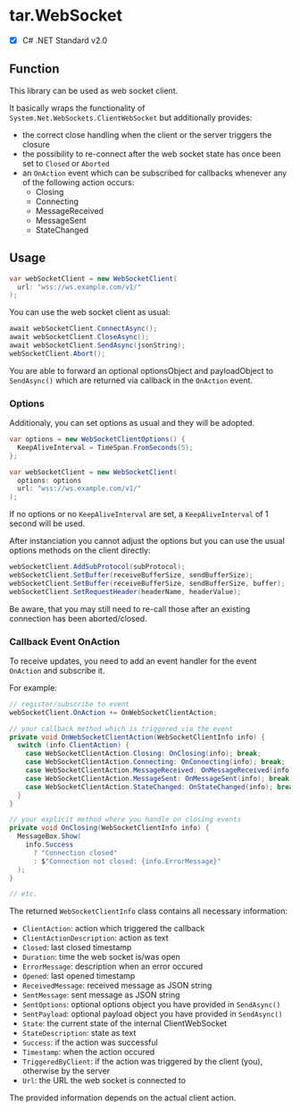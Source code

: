 # tar.WebSocket

 - [X] C# .NET Standard v2.0

## Function

This library can be used as web socket client.

It basically wraps the functionality of `System.Net.WebSockets.ClientWebSocket` but additionally provides:

- the correct close handling when the client or the server triggers the closure
- the possibility to re-connect after the web socket state has once been set to `Closed` or `Aborted`
- an `OnAction` event which can be subscribed for callbacks whenever any of the following action occurs:
  - Closing
  - Connecting
  - MessageReceived
  - MessageSent
  - StateChanged

## Usage

```cs
var webSocketClient = new WebSocketClient(
  url: "wss://ws.example.com/v1/"
);
```

You can use the web socket client as usual:

```cs
await webSocketClient.ConnectAsync();
await webSocketClient.CloseAsync();
await webSocketClient.SendAsync(jsonString);
webSocketClient.Abort();
```

You are able to forward an optional optionsObject and payloadObject to `SendAsync()` which are returned via callback in the `OnAction` event.

### Options

Additionaly, you can set options as usual and they will be adopted.

```cs
var options = new WebSocketClientOptions() {
  KeepAliveInterval = TimeSpan.FromSeconds(5);
};

var webSocketClient = new WebSocketClient(
  options: options
  url: "wss://ws.example.com/v1/"
);
```

If no options or no `KeepAliveInterval` are set, a `KeepAliveInterval` of 1 second will be used.

After instanciation you cannot adjust the options but you can use the usual options methods on the client directly:

```cs
webSocketClient.AddSubProtocol(subProtocol);
webSocketClient.SetBuffer(receiveBufferSize, sendBufferSize);
webSocketClient.SetBuffer(receiveBufferSize, sendBufferSize, buffer);
webSocketClient.SetRequestHeader(headerName, headerValue);
```

Be aware, that you may still need to re-call those after an existing connection has been aborted/closed.

### Callback Event OnAction

To receive updates, you need to add an event handler for the event `OnAction` and subscribe it.

For example:

```cs
// register/subscribe to event
webSocketClient.OnAction += OnWebSocketClientAction;

// your callback method which is triggered via the event
private void OnWebSocketClientAction(WebSocketClientInfo info) {
  switch (info.ClientAction) {
    case WebSocketClientAction.Closing: OnClosing(info); break;
    case WebSocketClientAction.Connecting: OnConnecting(info); break;
    case WebSocketClientAction.MessageReceived: OnMessageReceived(info); break;
    case WebSocketClientAction.MessageSent: OnMessageSent(info); break;
    case WebSocketClientAction.StateChanged: OnStateChanged(info); break;
  }
}

// your explicit method where you handle on closing events
private void OnClosing(WebSocketClientInfo info) {
  MessageBox.Show(
    info.Success
      ? "Connection closed"
      : $"Connection not closed: {info.ErrorMessage}"
  );
}

// etc.
```

The returned `WebSocketClientInfo` class contains all necessary information:

- `ClientAction`: action which triggered the callback
- `ClientActionDescription`: action as text
- `Closed`: last closed timestamp
- `Duration`: time the web socket is/was open
- `ErrorMessage`: description when an error occured
- `Opened`: last opened timestamp
- `ReceivedMessage`: received message as JSON string
- `SentMessage`: sent message as JSON string
- `SentOptions`: optional options object you have provided in `SendAsync()`
- `SentPayload`: optional payload object you have provided in `SendAsync()`
- `State`: the current state of the internal ClientWebSocket
- `StateDescription`: state as text
- `Success`: if the action was successful
- `Timestamp`: when the action occured
- `TriggeredByClient`: if the action was triggered by the client (you), otherwise by the server
- `Url`: the URL the web socket is connected to

The provided information depends on the actual client action.